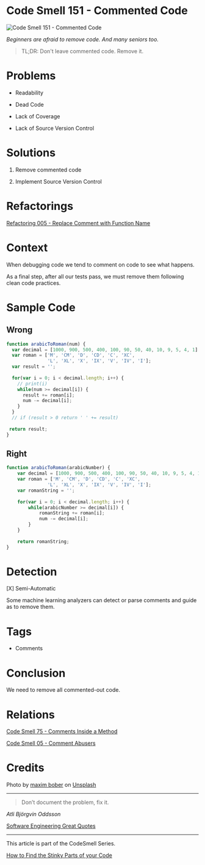 # Code Smell 151 - Commented Code

![Code Smell 151 - Commented Code](Code%20Smell%20151%20-%20Commented%20Code.jpg)

*Beginners are afraid to remove code. And many seniors too.*

> TL;DR: Don't leave commented code. Remove it.

# Problems

- Readability

- Dead Code

- Lack of Coverage 

- Lack of Source Version Control

# Solutions

1. Remove commented code

2. Implement Source Version Control

# Refactorings

[Refactoring 005 - Replace Comment with Function Name](https://github.com/mcsee/Software-Design-Articles/tree/main/Articles/Refactorings/Refactoring%20005%20-%20Replace%20Comment%20with%20Function%20Name/readme.md)

# Context

When debugging code we tend to comment on code to see what happens.

As a final step, after all our tests pass, we must remove them following clean code practices.

# Sample Code

## Wrong

[Gist Url]: # (https://gist.github.com/mcsee/ff64e843938e642edb15cc473008bdc2)
```javascript
function arabicToRoman(num) {
  var decimal = [1000, 900, 500, 400, 100, 90, 50, 40, 10, 9, 5, 4, 1];
  var roman = ['M', 'CM', 'D', 'CD', 'C', 'XC', 
               'L', 'XL', 'X', 'IX', 'V', 'IV', 'I'];
  var result = '';
  
  for(var i = 0; i < decimal.length; i++) {
    // print(i)
    while(num >= decimal[i]) {
      result += roman[i];
      num -= decimal[i];
    }    
  }
  // if (result > 0 return ' ' += result)
  
 return result;
}
```

## Right

[Gist Url]: # (https://gist.github.com/mcsee/4d485268c773366069213c5b915acf89)
```javascript
function arabicToRoman(arabicNumber) {
    var decimal = [1000, 900, 500, 400, 100, 90, 50, 40, 10, 9, 5, 4, 1];
    var roman = ['M', 'CM', 'D', 'CD', 'C', 'XC', 
               'L', 'XL', 'X', 'IX', 'V', 'IV', 'I'];
    var romanString = '';
  
    for(var i = 0; i < decimal.length; i++) {
        while(arabicNumber >= decimal[i]) {
            romanString += roman[i];
            num -= decimal[i];
        }    
    }
  
    return romanString;
}
```

# Detection

[X] Semi-Automatic 

Some machine learning analyzers can detect or parse comments and guide as to remove them.

# Tags

- Comments

# Conclusion

We need to remove all commented-out code.

# Relations

[Code Smell 75 - Comments Inside a Method](https://github.com/mcsee/Software-Design-Articles/tree/main/Articles/Code%20Smells/Code%20Smell%2075%20-%20Comments%20Inside%20a%20Method/readme.md)

[Code Smell 05 - Comment Abusers](https://github.com/mcsee/Software-Design-Articles/tree/main/Articles/Code%20Smells/Code%20Smell%2005%20-%20Comment%20Abusers/readme.md)

# Credits

Photo by [maxim bober](https://unsplash.com/@obalance) on [Unsplash](https://unsplash.com/)    

* * *

> Don’t document the problem, fix it.

_Atli Björgvin Oddsson_
 
[Software Engineering Great Quotes](https://github.com/mcsee/Software-Design-Articles/tree/main/Articles/Quotes/Software%20Engineering%20Great%20Quotes/readme.md)

* * *

This article is part of the CodeSmell Series.

[How to Find the Stinky Parts of your Code](https://github.com/mcsee/Software-Design-Articles/tree/main/Articles/Code%20Smells/How%20to%20Find%20the%20Stinky%20parts%20of%20your%20Code/readme.md)